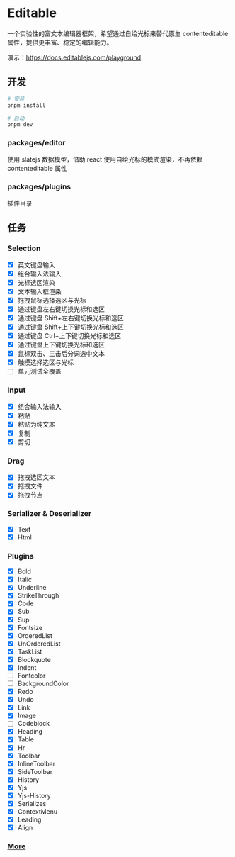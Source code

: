 # Editable

一个实验性的富文本编辑器框架，希望通过自绘光标来替代原生 contenteditable 属性，提供更丰富、稳定的编辑能力。

演示：https://docs.editablejs.com/playground

## 开发

```bash
# 安装
pnpm install

# 启动
pnpm dev

```

### packages/editor

使用 slatejs 数据模型，借助 react 使用自绘光标的模式渲染，不再依赖 contenteditable 属性

### packages/plugins

插件目录

## 任务

### Selection

- [x] 英文键盘输入
- [x] 组合输入法输入
- [x] 光标选区渲染
- [x] 文本输入框渲染
- [x] 拖拽鼠标选择选区与光标
- [x] 通过键盘左右键切换光标和选区
- [x] 通过键盘 Shift+左右键切换光标和选区
- [x] 通过键盘 Shift+上下键切换光标和选区
- [x] 通过键盘 Ctrl+上下键切换光标和选区
- [x] 通过键盘上下键切换光标和选区
- [x] 鼠标双击、三击后分词选中文本
- [x] 触摸选择选区与光标
- [ ] 单元测试全覆盖

### Input

- [x] 组合输入法输入
- [x] 粘贴
- [x] 粘贴为纯文本
- [x] 复制
- [x] 剪切

### Drag

- [x] 拖拽选区文本
- [x] 拖拽文件
- [x] 拖拽节点

### Serializer & Deserializer

- [x] Text
- [x] Html

### Plugins

- [x] Bold
- [x] Italic
- [x] Underline
- [x] StrikeThrough
- [x] Code
- [x] Sub
- [x] Sup
- [x] Fontsize
- [x] OrderedList
- [x] UnOrderedList
- [x] TaskList
- [x] Blockquote
- [x] Indent
- [ ] Fontcolor
- [ ] BackgroundColor
- [x] Redo
- [x] Undo
- [x] Link
- [x] Image
- [ ] Codeblock
- [x] Heading
- [x] Table
- [x] Hr
- [x] Toolbar
- [x] InlineToolbar
- [x] SideToolbar
- [x] History
- [x] Yjs
- [x] Yjs-History
- [x] Serializes
- [x] ContextMenu
- [x] Leading
- [x] Align

### [More](https://github.com/orgs/editablejs/projects/1/views/1)
